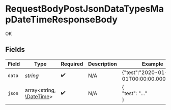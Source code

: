 # RequestBodyPostJsonDataTypesMapDateTimeResponseBody

OK


## Fields

| Field                                                                        | Type                                                                         | Required                                                                     | Description                                                                  | Example                                                                      |
| ---------------------------------------------------------------------------- | ---------------------------------------------------------------------------- | ---------------------------------------------------------------------------- | ---------------------------------------------------------------------------- | ---------------------------------------------------------------------------- |
| `data`                                                                       | *string*                                                                     | :heavy_check_mark:                                                           | N/A                                                                          | {"test":"2020-01-01T00:00:00.000001Z"}                                       |
| `json`                                                                       | array<string, [\DateTime](https://www.php.net/manual/en/class.datetime.php)> | :heavy_check_mark:                                                           | N/A                                                                          | {<br/>"test": "..."<br/>}                                                    |